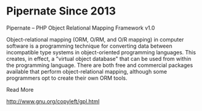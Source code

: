 Pipernate Since 2013
=========

Pipernate – PHP Object Relational Mapping Framework v1.0

Object-relational mapping (ORM, O/RM, and O/R mapping) in computer software is a programming technique for converting data between incompatible type systems in object-oriented programming languages. This creates, in effect, a "virtual object database" that can be used from within the programming language. There are both free and commercial packages available that perform object-relational mapping, although some programmers opt to create their own ORM tools.


Read More

http://www.gnu.org/copyleft/gpl.html

